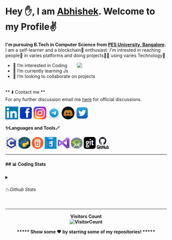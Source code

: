 # Hey ✋, I am <a href="https://www.linkedin.com/in/abhishek-honnapure-547636232/" target="_blank">Abhishek</a>. Welcome to my Profile✌️

<b>I'm pursuing B.Tech in Computer Science from [PES University, Bangalore](https://www.pes.edu).</b><br>
I am a self-learner and a blockchain🔗 enthusiast. I'm intrested in reaching people🤝 in varies platforms and doing projects👨‍💻 using varies Technology🤖<br>

<img align='right' src="https://user-images.githubusercontent.com/64855541/133657615-ccb22336-f4db-408e-bc30-af7ff09608e7.png" width="280">

- 👀 I’m interested in Coding
- 🌱 I’m currently learning Js
- 💞️ I’m looking to collaborate on projects<br><br>

** ⬇️ Contact me **<br>
For any further discussion email me <a href = "mailto:abhihonnapure@gmail.com">here</a> for official discussions. <br>
<p align = "justify">
 <a href = "https://www.linkedin.com/in/abhishek-honnapure-547636232/"><img src = "https://github.com/its-abhishek/its-abhishek/blob/8a327caecc79bfef24ef902c4df3493dd4c32b8e/linkdin.png" height = 40 width = 40/></a>
 <a href = "https://www.facebook.com/abhi.honnapure/"><img src = "https://github.com/its-abhishek/its-abhishek/blob/8a327caecc79bfef24ef902c4df3493dd4c32b8e/facebook.jpg" height = 40 width = 40/></a>
 <a href = "https://www.instagram.com/_its__abhi__7/"><img src = "https://github.com/its-abhishek/its-abhishek/blob/8a327caecc79bfef24ef902c4df3493dd4c32b8e/insta.jpg"height = 40 width = 40/></a>
 <a href = "https://t.me/Honnpure"><img src = "https://github.com/its-abhishek/its-abhishek/blob/8a327caecc79bfef24ef902c4df3493dd4c32b8e/teligram.jpg" height = 40 width = 40/></a>
 <a href = "https://discord.com/channels/it's_abhi_07/"><img src = "https://github.com/its-abhishek/its-abhishek/blob/8a327caecc79bfef24ef902c4df3493dd4c32b8e/discord.jpg" height = 40 width = 40/></a>
 <a href = "https://twitter.com/honnapure"><img src = "https://github.com/its-abhishek/its-abhishek/blob/8a327caecc79bfef24ef902c4df3493dd4c32b8e/twitter.jpg" height = 40 width = 40/></a>
</p>

**✨Languages and Tools🪄**

<p align="justify">
 <img src="https://github.com/its-abhishek/its-abhishek/blob/ad71932248eef9a1fa6441312ef4caf9787c7ee7/c.jpg" alt="c" height = 37, width = 37/>
 <img src="https://github.com/its-abhishek/its-abhishek/blob/a8b814dfc43b528106245706c67a471e0fd7e326/python.jpg" alt="python" height = 37, width = 37/>
 <img src="https://github.com/its-abhishek/its-abhishek/blob/a8b814dfc43b528106245706c67a471e0fd7e326/html.jpg" alt="html-5" height = 37, width = 37/>
 <img src="https://github.com/its-abhishek/its-abhishek/blob/1072e6ac0b9fbe26608bdf4b4e7d695895e50dc3/css.jpg" alt="css" height = 37, width = 37/>
 <img src="https://github.com/its-abhishek/its-abhishek/blob/a8b814dfc43b528106245706c67a471e0fd7e326/vscode.jpg" alt="vs-code" height = 37, width = 37/>
 <img src="https://github.com/its-abhishek/its-abhishek/blob/3772d8846eb9284d82b054e0a248e2059157c500/andriodstudio.jpg" alt="android-studio" height = 36, width = 36/>
 <img src="https://github.com/its-abhishek/its-abhishek/blob/a8b814dfc43b528106245706c67a471e0fd7e326/git.jpg" alt="git" height = 37, width = 37/>
 <img src="https://github.com/its-abhishek/its-abhishek/blob/a8b814dfc43b528106245706c67a471e0fd7e326/github.jpg" alt="github" height = 37, width = 37/>
</p>

<hr>

<h4>## 📊 Coding Stats</h4>

 <details><summary><b><h6>📉Github Stats</h6></summary>
<p align = "center">
<img width = 95% src="https://activity-graph.herokuapp.com/graph?username=its-abhishek&theme=react-dark" />
<img width="40%" src="https://github-readme-stats.vercel.app/api/top-langs/?username=its-abhishek&langs_count=6&layout=compact&theme=algolia" />
<img width="55.79%" src="https://github-readme-stats.vercel.app/api?username=its-abhishek&include_all_commits=true&count_private=true&show_icons=true&line_height=20&theme=algolia"/>
</p>
 </details>
 

<hr>
<div align = "center">
 
 **Visitors Count**  
![VisitorCount](https://profile-counter.glitch.me/{its-abhishek}/count.svg)
 
***** Show some ❤️ by starring some of my repositories! *****
</div>
